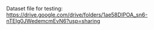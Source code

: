 Dataset file for testing: https://drive.google.com/drive/folders/1ae58DIPOA_sn6-nTElg0JWedemcmEvN6?usp=sharing
